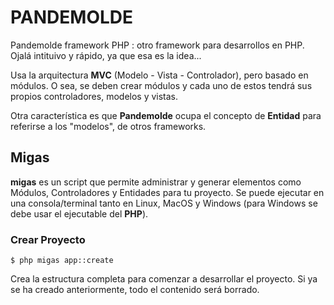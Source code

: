 # PANDEMOLDE
Pandemolde framework PHP : otro framework para desarrollos en PHP. Ojalá intituivo y rápido, ya que esa es la idea...

Usa la arquitectura **MVC** (Modelo - Vista - Controlador), pero basado en módulos. O sea, se deben crear módulos y cada uno de estos tendrá sus propios controladores, modelos y vistas.

Otra característica es que **Pandemolde** ocupa el concepto de **Entidad** para referirse a los "modelos", de otros frameworks.

## Migas
**migas** es un script que permite administrar y generar elementos como Módulos, Controladores y Entidades para tu proyecto. Se puede ejecutar en una consola/terminal tanto en Linux, MacOS y Windows (para Windows se debe usar el ejecutable del **PHP**).

### Crear Proyecto
~~~
$ php migas app::create

~~~

Crea la estructura completa para comenzar a desarrollar el proyecto. Si ya se ha creado anteriormente, todo el contenido será borrado.
